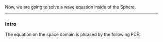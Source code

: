 Now, we are going to solve a wave equation inside of the Sphere. 


---
### **Intro**

The equation on the space domain is phrased by the following PDE: 